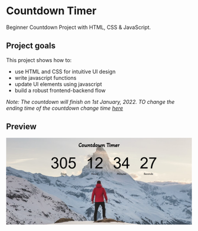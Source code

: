 # Countdown Timer

Beginner Countdown Project with HTML, CSS & JavaScript.

## Project goals

This project shows how to:

- use HTML and CSS for intuitive UI design
- write javascript functions
- update UI elements using javascript
- build a robust frontend-backend flow

_Note: The countdown will finish on 1st January, 2022. TO change the ending time of the countdown change time [here](./app.js)_

## Preview

![](./media/countdown_ss_one.PNG)